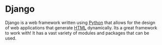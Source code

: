 # Django



Django is a web framework written using [Python](/wiki/Python) that allows for the design of web applications that generate [HTML](/wiki/HTML) dynamically. Its a great framework to work with! It has a vast variety of modules and packages that can be used.